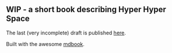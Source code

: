 ## WIP - a short book describing Hyper Hyper Space

The last (very incomplete) draft is published [here](https://www.hyperhyperspace.org/book).

Built with the awesome [mdbook](https://github.com/rust-lang/mdBook).